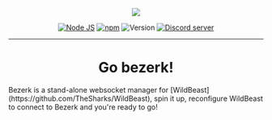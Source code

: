 <p style="text-align:center;">
<img src="http://i.imgur.com/ChKIOlj.png"></p>

<p align="center">
<a href="http://nodejs.org"><img src="https://img.shields.io/badge/Node.js-6.9.1-blue.svg" alt="Node JS"></a>
<a href="http://npmjs.com"><img src="https://img.shields.io/badge/npm-4.0.5-blue.svg" alt="npm"></a>
<a><img src="https://img.shields.io/badge/Version-1.0.0-blue.svg" alt="Version"></a>
<a href="https://discord.gg/0cFoiR5QVh5LZlQO"><img src="https://discordapp.com/api/guilds/110462143152803840/widget.png" alt="Discord server"></a>
<br>
</p>

---
<h1 align="center"> Go bezerk!</h1>
Bezerk is a stand-alone websocket manager for [WildBeast](https://github.com/TheSharks/WildBeast), spin it up, reconfigure WildBeast to connect to Bezerk and you're ready to go!

